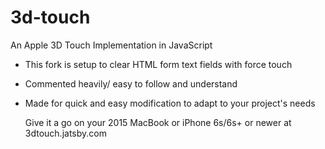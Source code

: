 # 3d-touch
An Apple 3D Touch Implementation in JavaScript  
  
- This fork is setup to clear HTML form text fields with force touch  
- Commented heavily/ easy to follow and understand
- Made for quick and easy modification to adapt to your project's needs  
    
      
  Give it a go on your 2015 MacBook or iPhone 6s/6s+ or newer at 3dtouch.jatsby.com
